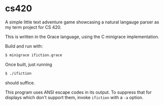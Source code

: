 # cs420

A simple little text adventure game showcasing a natural
langauge parser as my term project for CS 420.

This is written in the Grace language, using the C minigrace
implementation.

Build and run with:  

```bash
$ minigrace ifiction.grace
```

Once built, just running 

```bash
$ ./ifiction 
```

should suffice.

This program uses ANSI escape codes in its output.  To suppress
that for displays which don't support them, invoke `ifiction`
with a `-a` option.

